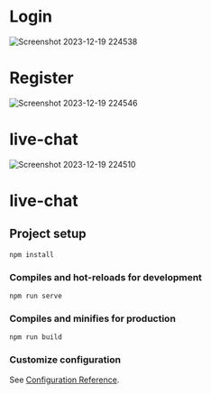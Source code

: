 # Login
![Screenshot 2023-12-19 224538](https://github.com/PhyoZayHtike/Live-Chat/assets/143343820/81e0710b-4bde-4be4-a7f7-fd0dfaea2592)

# Register
![Screenshot 2023-12-19 224546](https://github.com/PhyoZayHtike/Live-Chat/assets/143343820/10a56184-5521-44fd-8b8c-f790802a4304)

# live-chat
![Screenshot 2023-12-19 224510](https://github.com/PhyoZayHtike/Live-Chat/assets/143343820/331c3ce3-986d-4d8b-a944-c8445aa64fdf)


# live-chat

## Project setup
```
npm install
```

### Compiles and hot-reloads for development
```
npm run serve
```

### Compiles and minifies for production
```
npm run build
```

### Customize configuration
See [Configuration Reference](https://cli.vuejs.org/config/).
